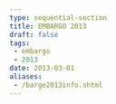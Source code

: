 ```yaml
---
type: sequential-section
title: EMBARGO 2013
draft: false
tags:
 - embargo
 - 2013
date: 2013-03-01
aliases:
 - /barge2013info.shtml
---
```


